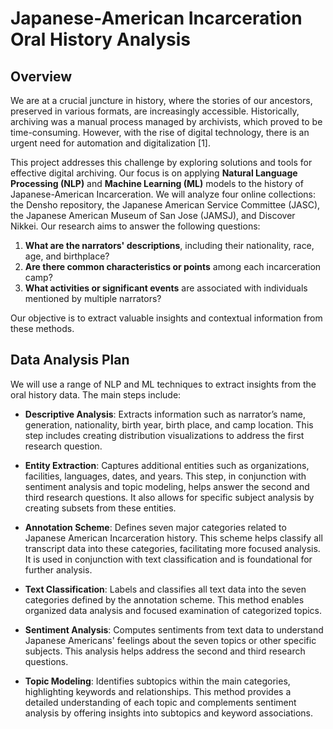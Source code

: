 # Japanese-American Incarceration Oral History Analysis

## Overview

We are at a crucial juncture in history, where the stories of our ancestors, preserved in various formats, are increasingly accessible. Historically, archiving was a manual process managed by archivists, which proved to be time-consuming. However, with the rise of digital technology, there is an urgent need for automation and digitalization [1].

This project addresses this challenge by exploring solutions and tools for effective digital archiving. Our focus is on applying **Natural Language Processing (NLP)** and **Machine Learning (ML)** models to the history of Japanese-American Incarceration. We will analyze four online collections: the Densho repository, the Japanese American Service Committee (JASC), the Japanese American Museum of San Jose (JAMSJ), and Discover Nikkei. Our research aims to answer the following questions:

1. **What are the narrators' descriptions**, including their nationality, race, age, and birthplace?
2. **Are there common characteristics or points** among each incarceration camp?
3. **What activities or significant events** are associated with individuals mentioned by multiple narrators?

Our objective is to extract valuable insights and contextual information from these methods.

## Data Analysis Plan

We will use a range of NLP and ML techniques to extract insights from the oral history data. The main steps include:

- **Descriptive Analysis**: Extracts information such as narrator’s name, generation, nationality, birth year, birth place, and camp location. This step includes creating distribution visualizations to address the first research question.

- **Entity Extraction**: Captures additional entities such as organizations, facilities, languages, dates, and years. This step, in conjunction with sentiment analysis and topic modeling, helps answer the second and third research questions. It also allows for specific subject analysis by creating subsets from these entities.

- **Annotation Scheme**: Defines seven major categories related to Japanese American Incarceration history. This scheme helps classify all transcript data into these categories, facilitating more focused analysis. It is used in conjunction with text classification and is foundational for further analysis.

- **Text Classification**: Labels and classifies all text data into the seven categories defined by the annotation scheme. This method enables organized data analysis and focused examination of categorized topics.

- **Sentiment Analysis**: Computes sentiments from text data to understand Japanese Americans' feelings about the seven topics or other specific subjects. This analysis helps address the second and third research questions.

- **Topic Modeling**: Identifies subtopics within the main categories, highlighting keywords and relationships. This method provides a detailed understanding of each topic and complements sentiment analysis by offering insights into subtopics and keyword associations.



